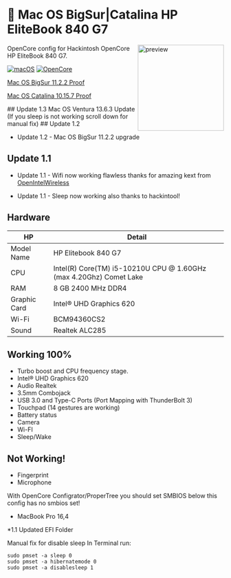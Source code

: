 
#  Mac OS BigSur|Catalina HP EliteBook 840 G7
<img align="right" src="https://i.loli.net/2021/02/17/KqIEFsp6SjneLTY.png" width="200px" alt="preview">

OpenCore config for Hackintosh OpenCore HP EliteBook 840 G7.

[![macOS](https://img.shields.io/badge/macos-catalina-brightgreen.svg)](https://support.apple.com/en-us/HT211683)
[![OpenCore](https://img.shields.io/badge/OpenCore-0.6.6-9cf)](https://github.com/acidanthera/OpenCorePkg)

[Mac OS BigSur 11.2.2 Proof](https://i.ibb.co/fHnRvQd/43-C318-D7-F6-C1-4505-98-F3-BE59228-B5-A48.png)

[Mac OS Catalina 10.15.7 Proof](https://i.imgur.com/hLVxbfj.png)

</details>
## Update 1.3 Mac OS Ventura 13.6.3 Update (If you sleep is not working scroll down for manual fix) 
## Update 1.2

- Update 1.2 - Mac OS BigSur 11.2.2 upgrade

## Update 1.1 


- Update 1.1 - Wifi now working flawless thanks for amazing kext from [OpenIntelWireless](https://github.com/OpenIntelWireless/itlwm)

- Update 1.1 - Sleep now working also thanks to hackintool! 
<!-- omit in toc -->
## Hardware

| **HP** | Detail                                                  |
| ------------------- | ------------------------------------------- |
| Model Name      | HP Elitebook 840 G7      |
| CPU              | Intel(R) Core(TM) i5-10210U CPU @ 1.60GHz (max 4.20Ghz) Comet Lake             |
| RAM           | 8 GB 2400 MHz DDR4    |
| Graphic Card | Intel® UHD Graphics 620                     |
| Wi-Fi             | BCM94360CS2 |
| Sound       | Realtek ALC285                       |

## Working 100% 

- Turbo boost and CPU frequency stage.
- Intel® UHD Graphics 620
- Audio Realtek
- 3.5mm Combojack
- USB 3.0 and Type-C Ports (Port Mapping with ThunderBolt 3)
- Touchpad (14 gestures are working)
- Battery status
- Camera
- Wi-FI
- Sleep/Wake

## Not Working!
- Fingerprint
- Microphone

With OpenCore Configrator/ProperTree you should set SMBIOS below this config has no smbios set!
  - MacBook Pro 16,4


*1.1 Updated EFI Folder


Manual fix for disable sleep 
In Terminal run:
```
sudo pmset -a sleep 0
sudo pmset -a hibernatemode 0
sudo pmset -a disablesleep 1
